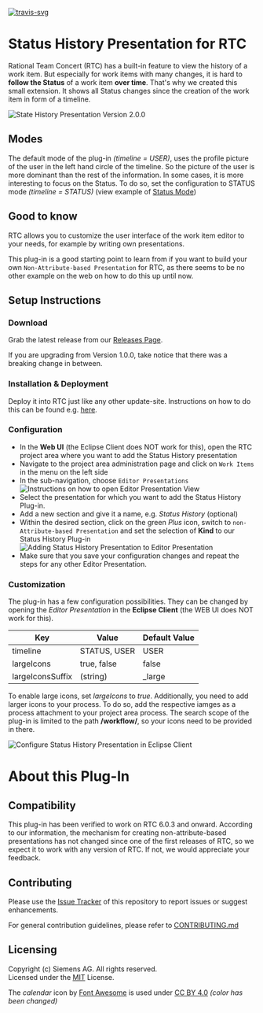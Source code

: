 [![travis-svg][travis-svg]][travis]

# Status History Presentation for RTC
Rational Team Concert (RTC) has a built-in feature to view the history of a work item. But especially for work items with many changes, it is hard to **follow the Status** of a work item **over time**. That's why we created this small extension. It shows all Status changes since the creation of the work item in form of a timeline.

![State History Presentation Version 2.0.0](https://github.com/jazz-community/rtc-statushistory-presentation/blob/master/documentation/statusHistoryPresentation_V2.0.0.png)

## Modes
The default mode of the plug-in *(timeline = USER)*, uses the profile picture of the user in the left hand circle of the timeline. So the picture of the user is more dominant than the rest of the information. In some cases, it is more interesting to focus on the Status. To do so, set the configuration to STATUS mode *(timeline = STATUS)* (view example of [Status Mode](https://github.com/jazz-community/rtc-statushistory-presentation/blob/master/documentation/statusHistoryPresentation_V2.2.0.png))

## Good to know
RTC allows you to customize the user interface of the work item editor to your needs, for example by writing own presentations.

This plug-in is a good starting point to learn from if you want to build your own `Non-Attribute-based Presentation` for RTC, as there seems to be no other example on the web on how to do this up until now.

## Setup Instructions
### Download
Grab the latest release from our [Releases Page](https://github.com/jazz-community/rtc-statushistory-presentation/releases). 

If you are upgrading from Version 1.0.0, take notice that there was a breaking change in between.

### Installation & Deployment
Deploy it into RTC just like any other update-site. Instructions on how to do this can be found e.g. [here](https://github.com/jazz-community/rtc-create-child-item-plugin#installation).

### Configuration
- In the **Web UI** (the Eclipse Client does NOT work for this), open the RTC project area where you want to add the Status History presentation
- Navigate to the project area administration page and click on `Work Items` in the menu on the left side
- In the sub-navigation, choose `Editor Presentations`<br>
![Instructions on how to open Editor Presentation View](https://github.com/jazz-community/rtc-statushistory-presentation/blob/master/documentation/ViewEditorPresentation_WebUI.png)
- Select the presentation for which you want to add the Status History Plug-in.
- Add a new section and give it a name, e.g. *Status History* (optional)
- Within the desired section, click on the green *Plus* icon, switch to `non-Attribute-based Presentation` and set the selection of **Kind** to our Status History Plug-in<br>
![Adding Status History Presentation to Editor Presentation](https://github.com/jazz-community/rtc-statushistory-presentation/blob/master/documentation/AddStatusHistoryPlugIn_WebUI.png)
- Make sure that you save your configuration changes and repeat the steps for any other Editor Presentation.

### Customization
The plug-in has a few configuration possibilities. They can be changed by opening the *Editor Presentation* in the **Eclipse Client** (the WEB UI does NOT work for this). 

| Key              | Value         | Default Value |
| ---------------- | ------------- | ------------- |
| timeline         | STATUS, USER  | USER          |
| largeIcons       | true, false   | false         |
| largeIconsSuffix | (string)      | \_large       |

To enable large icons, set *largeIcons* to *true*. Additionally, you need to add larger icons to your process. To do so, add the respective iamges as a process attachment to your project area process. The search scope of the plug-in is limited to the path **/workflow/**, so your icons need to be provided in there. 

![Configure Status History Presentation in Eclipse Client](https://github.com/jazz-community/rtc-statushistory-presentation/blob/master/documentation/ConfigurePropertiesInEclipseClient.PNG)

# About this Plug-In
## Compatibility
This plug-in has been verified to work on RTC 6.0.3 and onward. According to our information, the mechanism for creating non-attribute-based presentations has not changed since one of the first releases of RTC, so we expect it to work with any version of RTC. If not, we would appreciate your feedback.

## Contributing
Please use the [Issue Tracker](https://github.com/jazz-community/rtc-statushistory-presentation/issues) of this repository to report issues or suggest enhancements.

For general contribution guidelines, please refer to [CONTRIBUTING.md](https://github.com/jazz-community/rtc-statushistory-presentation/blob/master/CONTRIBUTING.md)

## Licensing
Copyright (c) Siemens AG. All rights reserved.<br>
Licensed under the [MIT](https://github.com/jazz-community/rtc-statushistory-presentation/blob/master/LICENSE) License.

The _calendar_ icon by [Font Awesome](https://fontawesome.com/) is used under [CC BY 4.0](https://creativecommons.org/licenses/by/4.0/) _(color has been changed)_

[travis-svg]: https://travis-ci.org/jazz-community/rtc-statushistory-presentation.svg?branch=master
[travis]: https://travis-ci.org/jazz-community/rtc-statushistory-presentation
